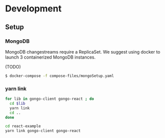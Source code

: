 # Development

## Setup

### MongoDB

MongoDB changestreams require a ReplicaSet.  We suggest using docker to launch
3 containerized MongoDB instances.

(TODO)

```bash
$ docker-compose -f compose-files/mongoSetup.yaml
```

### yarn link

```bash
for lib in gongo-client gongo-react ; do
  cd $lib
  yarn link
  cd ..
done

cd react-example
yarn link gongo-client gongo-react
```
